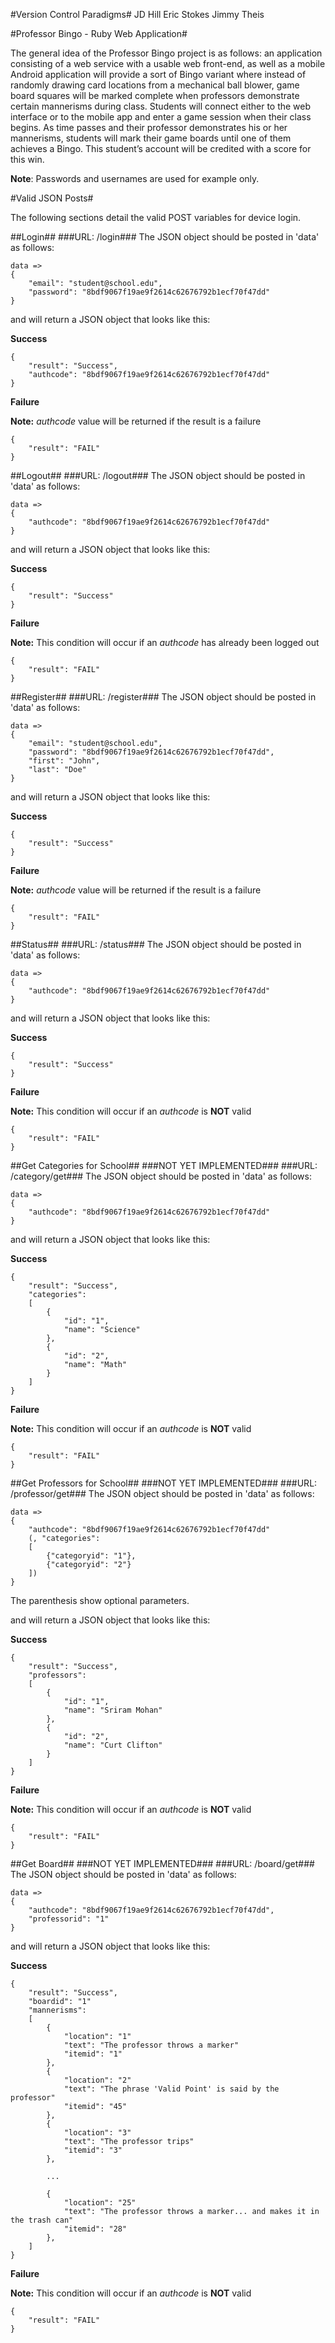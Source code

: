 #Version Control Paradigms#
JD Hill
Eric Stokes
Jimmy Theis

#Professor Bingo - Ruby Web Application#

The general idea of the Professor Bingo project is as follows: an application consisting of a web service with a usable web front-end, as well as a mobile Android application will provide a sort of Bingo variant where instead of randomly drawing card locations from a mechanical ball blower, game board squares will be marked complete when professors demonstrate certain mannerisms during class. Students will connect either to the web interface or to the mobile app and enter a game session when their class begins. As time passes and their professor demonstrates his or her mannerisms, students will mark their game boards until one of them achieves a Bingo. This student’s account will be credited with a score for this win.

__Note__: Passwords and usernames are used for example only.

#Valid JSON Posts#

The following sections detail the valid POST variables for device login.

##Login##
###URL: /login###
The JSON object should be posted in 'data' as follows:

    data => 
    {
        "email": "student@school.edu", 
        "password": "8bdf9067f19ae9f2614c62676792b1ecf70f47dd"
    }

and will return a JSON object that looks like this:

__Success__

    {
        "result": "Success", 
        "authcode": "8bdf9067f19ae9f2614c62676792b1ecf70f47dd"
    }

__Failure__

__Note:__ _authcode_ value will be returned if the result is a failure

    {
        "result": "FAIL"
    }

##Logout##
###URL: /logout###
The JSON object should be posted in 'data' as follows:

    data => 
    {
        "authcode": "8bdf9067f19ae9f2614c62676792b1ecf70f47dd"
    }

and will return a JSON object that looks like this:

__Success__

    {
        "result": "Success"
    }

__Failure__

__Note:__ This condition will occur if an _authcode_ has already been logged out 

    {
        "result": "FAIL"
    }

##Register##
###URL: /register###
The JSON object should be posted in 'data' as follows:

    data => 
    {
        "email": "student@school.edu", 
        "password": "8bdf9067f19ae9f2614c62676792b1ecf70f47dd",
        "first": "John",
        "last": "Doe"
    }

and will return a JSON object that looks like this:

__Success__

    {
        "result": "Success"
    }

__Failure__

__Note:__ _authcode_ value will be returned if the result is a failure

    {
        "result": "FAIL"
    }

##Status##
###URL: /status###
The JSON object should be posted in 'data' as follows:

    data => 
    {
        "authcode": "8bdf9067f19ae9f2614c62676792b1ecf70f47dd"
    }

and will return a JSON object that looks like this:

__Success__

    {
        "result": "Success"
    }

__Failure__

__Note:__ This condition will occur if an _authcode_ is __NOT__ valid

    {
        "result": "FAIL"
    }

##Get Categories for School##
###NOT YET IMPLEMENTED###
###URL: /category/get###
The JSON object should be posted in 'data' as follows:

    data => 
    {
        "authcode": "8bdf9067f19ae9f2614c62676792b1ecf70f47dd"
    }

and will return a JSON object that looks like this:

__Success__

    {
        "result": "Success", 
        "categories": 
        [
            {
                "id": "1", 
                "name": "Science"
            }, 
            {
                "id": "2", 
                "name": "Math"
            }
        ]
    }

__Failure__

__Note:__ This condition will occur if an _authcode_ is __NOT__ valid

    {
        "result": "FAIL"
    }

##Get Professors for School##
###NOT YET IMPLEMENTED###
###URL: /professor/get###
The JSON object should be posted in 'data' as follows:

    data => 
    {
        "authcode": "8bdf9067f19ae9f2614c62676792b1ecf70f47dd"
        (, "categories": 
        [
            {"categoryid": "1"}, 
            {"categoryid": "2"}
        ])
    }

The parenthesis show optional parameters.

and will return a JSON object that looks like this:

__Success__

    {
        "result": "Success", 
        "professors": 
        [
            {
                "id": "1",
                "name": "Sriram Mohan"
            },
            {
                "id": "2",
                "name": "Curt Clifton"
            }
        ]
    }

__Failure__

__Note:__ This condition will occur if an _authcode_ is __NOT__ valid

    {
        "result": "FAIL"
    }


##Get Board##
###NOT YET IMPLEMENTED###
###URL: /board/get###
The JSON object should be posted in 'data' as follows:

    data => 
    {
        "authcode": "8bdf9067f19ae9f2614c62676792b1ecf70f47dd", 
        "professorid": "1"
    }

and will return a JSON object that looks like this:

__Success__

    {
        "result": "Success",
        "boardid": "1"
        "mannerisms": 
        [
            {
                "location": "1"
                "text": "The professor throws a marker"
                "itemid": "1"
            },
            {
                "location": "2"
                "text": "The phrase 'Valid Point' is said by the professor"
                "itemid": "45"
            },
            {
                "location": "3"
                "text": "The professor trips"
                "itemid": "3"
            },
            
            ...
            
            {
                "location": "25"
                "text": "The professor throws a marker... and makes it in the trash can"
                "itemid": "28"
            },
        ]
    }

__Failure__

__Note:__ This condition will occur if an _authcode_ is __NOT__ valid

    {
        "result": "FAIL"
    }
